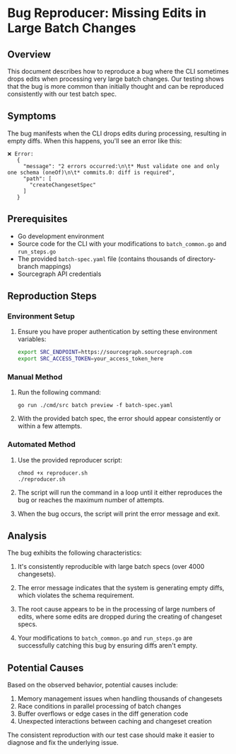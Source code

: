 # Bug Reproducer: Missing Edits in Large Batch Changes

## Overview

This document describes how to reproduce a bug where the CLI sometimes drops edits when processing very large batch changes. Our testing shows that the bug is more common than initially thought and can be reproduced consistently with our test batch spec.

## Symptoms

The bug manifests when the CLI drops edits during processing, resulting in empty diffs. When this happens, you'll see an error like this:

```
❌ Error:
   {
     "message": "2 errors occurred:\n\t* Must validate one and only one schema (oneOf)\n\t* commits.0: diff is required",
     "path": [
       "createChangesetSpec"
     ]
   }
```

## Prerequisites

- Go development environment
- Source code for the CLI with your modifications to `batch_common.go` and `run_steps.go`
- The provided `batch-spec.yaml` file (contains thousands of directory-branch mappings)
- Sourcegraph API credentials

## Reproduction Steps

### Environment Setup

1. Ensure you have proper authentication by setting these environment variables:
   ```bash
   export SRC_ENDPOINT=https://sourcegraph.sourcegraph.com
   export SRC_ACCESS_TOKEN=your_access_token_here
   ```

### Manual Method

1. Run the following command:
   ```
   go run ./cmd/src batch preview -f batch-spec.yaml
   ```

2. With the provided batch spec, the error should appear consistently or within a few attempts.

### Automated Method

1. Use the provided reproducer script:
   ```
   chmod +x reproducer.sh
   ./reproducer.sh
   ```

2. The script will run the command in a loop until it either reproduces the bug or reaches the maximum number of attempts.

3. When the bug occurs, the script will print the error message and exit.

## Analysis

The bug exhibits the following characteristics:

1. It's consistently reproducible with large batch specs (over 4000 changesets).

2. The error message indicates that the system is generating empty diffs, which violates the schema requirement.

3. The root cause appears to be in the processing of large numbers of edits, where some edits are dropped during the creating of changeset specs.

4. Your modifications to `batch_common.go` and `run_steps.go` are successfully catching this bug by ensuring diffs aren't empty.

## Potential Causes

Based on the observed behavior, potential causes include:

1. Memory management issues when handling thousands of changesets
2. Race conditions in parallel processing of batch changes
3. Buffer overflows or edge cases in the diff generation code
4. Unexpected interactions between caching and changeset creation

The consistent reproduction with our test case should make it easier to diagnose and fix the underlying issue.